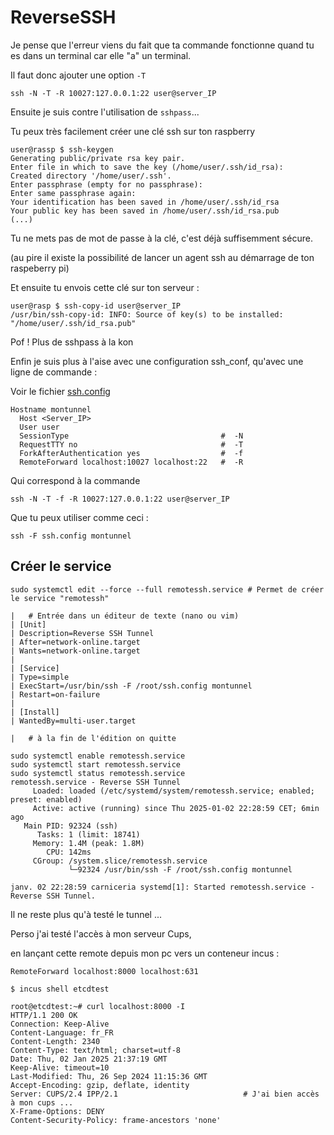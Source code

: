 # ReverseSSH

Je pense que l'erreur viens du fait que ta commande fonctionne quand tu es dans un terminal car elle "a" un terminal.

Il faut donc ajouter une option `-T`

```shell
ssh -N -T -R 10027:127.0.0.1:22 user@server_IP
```

Ensuite je suis contre l'utilisation de `sshpass`...

Tu peux très facilement créer une clé ssh sur ton raspberry

```shell
user@rassp $ ssh-keygen
Generating public/private rsa key pair.
Enter file in which to save the key (/home/user/.ssh/id_rsa): 
Created directory '/home/user/.ssh'.
Enter passphrase (empty for no passphrase): 
Enter same passphrase again: 
Your identification has been saved in /home/user/.ssh/id_rsa
Your public key has been saved in /home/user/.ssh/id_rsa.pub
(...)
```

Tu ne mets pas de mot de passe à la clé, c'est déjà suffisemment sécure.

(au pire il existe la possibilité de lancer un agent ssh au démarrage de ton raspeberry pi)

Et ensuite tu envois cette clé sur ton serveur :

```shell
user@rasp $ ssh-copy-id user@server_IP
/usr/bin/ssh-copy-id: INFO: Source of key(s) to be installed: "/home/user/.ssh/id_rsa.pub"

```

Pof ! Plus de sshpass à la kon

Enfin je suis plus à l'aise avec une configuration ssh_conf, qu'avec une ligne de commande :

Voir le fichier [ssh.config](./ssh.config)

```ssh
Hostname montunnel
  Host <Server_IP>
  User user
  SessionType                                  #  -N
  RequestTTY no                                #  -T
  ForkAfterAuthentication yes                  #  -f 
  RemoteForward localhost:10027 localhost:22   #  -R    
```

Qui correspond à la commande

```shell
ssh -N -T -f -R 10027:127.0.0.1:22 user@server_IP
```

Que tu peux utiliser comme ceci :

```shell
ssh -F ssh.config montunnel
```

## Créer le service

```shell
sudo systemctl edit --force --full remotessh.service # Permet de créer le service "remotessh"

|   # Entrée dans un éditeur de texte (nano ou vim)
| [Unit]
| Description=Reverse SSH Tunnel
| After=network-online.target
| Wants=network-online.target
|  
| [Service]
| Type=simple
| ExecStart=/usr/bin/ssh -F /root/ssh.config montunnel
| Restart=on-failure
| 
| [Install]
| WantedBy=multi-user.target

|   # à la fin de l'édition on quitte

sudo systemctl enable remotessh.service
sudo systemctl start remotessh.service
sudo systemctl status remotessh.service
remotessh.service - Reverse SSH Tunnel
     Loaded: loaded (/etc/systemd/system/remotessh.service; enabled; preset: enabled)
     Active: active (running) since Thu 2025-01-02 22:28:59 CET; 6min ago
   Main PID: 92324 (ssh)
      Tasks: 1 (limit: 18741)
     Memory: 1.4M (peak: 1.8M)
        CPU: 142ms
     CGroup: /system.slice/remotessh.service
             └─92324 /usr/bin/ssh -F /root/ssh.config montunnel

janv. 02 22:28:59 carniceria systemd[1]: Started remotessh.service - Reverse SSH Tunnel.

```

Il ne reste plus qu'à testé le tunnel ...

Perso j'ai testé l'accès à mon serveur Cups,

en lançant cette remote depuis mon pc vers un conteneur incus :

```ssh-config
RemoteForward localhost:8000 localhost:631
```

```shell
$ incus shell etcdtest                   

root@etcdtest:~# curl localhost:8000 -I
HTTP/1.1 200 OK
Connection: Keep-Alive
Content-Language: fr_FR
Content-Length: 2340
Content-Type: text/html; charset=utf-8
Date: Thu, 02 Jan 2025 21:37:19 GMT
Keep-Alive: timeout=10
Last-Modified: Thu, 26 Sep 2024 11:15:36 GMT
Accept-Encoding: gzip, deflate, identity
Server: CUPS/2.4 IPP/2.1                            # J'ai bien accès à mon cups ...
X-Frame-Options: DENY
Content-Security-Policy: frame-ancestors 'none'
```
